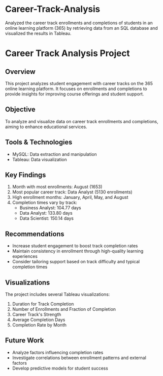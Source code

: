 # Career-Track-Analysis
Analyzed the career track enrollments and completions of  students in an online learning platform (365) by retrieving data from an SQL database and visualized the results in Tableau.
# Career Track Analysis Project

## Overview
This project analyzes student engagement with career tracks on the 365 online learning platform. It focuses on enrollments and completions to provide insights for improving course offerings and student support.

## Objective
To analyze and visualize data on career track enrollments and completions, aiming to enhance educational services.

## Tools & Technologies
- MySQL: Data extraction and manipulation
- Tableau: Data visualization

## Key Findings
1. Month with most enrollments: August (1653)
2. Most popular career track: Data Analyst (5130 enrollments)
3. High enrollment months: January, April, May, and August
4. Completion times vary by track:
   - Business Analyst: 104.77 days
   - Data Analyst: 133.80 days
   - Data Scientist: 150.14 days

## Recommendations
- Increase student engagement to boost track completion rates
- Maintain consistency in enrollment through high-quality learning experiences
- Consider tailoring support based on track difficulty and typical completion times

## Visualizations
The project includes several Tableau visualizations:
1. Duration for Track Completion
2. Number of Enrollments and Fraction of Completion
3. Career Track's Strength
4. Average Completion Days
5. Completion Rate by Month

## Future Work
- Analyze factors influencing completion rates
- Investigate correlations between enrollment patterns and external factors
- Develop predictive models for student success
